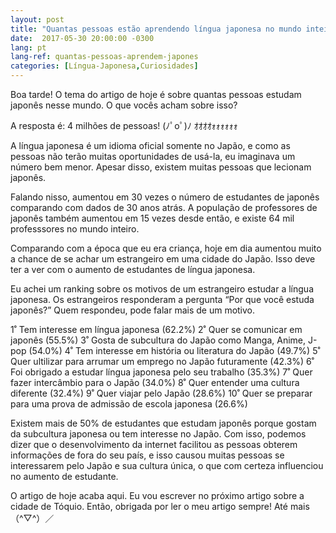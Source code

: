 ```yaml
---
layout: post
title: "Quantas pessoas estão aprendendo língua japonesa no mundo inteiro?"
date:  2017-05-30 20:00:00 -0300
lang: pt
lang-ref: quantas-pessoas-aprendem-japones
categories: [Língua-Japonesa,Curiosidades]
---
```


Boa tarde! O tema do artigo de hoje é sobre quantas pessoas estudam japonês nesse mundo. O que vocês acham sobre isso?

A resposta é: 4 milhões de pessoas! (ﾉﾟοﾟ)ﾉ ｵｵｵｵｫｫｫｫｫｫ

A língua japonesa é um idioma oficial somente no Japão, e como as pessoas não terão muitas oportunidades de usá-la, eu imaginava um número bem menor.  Apesar disso, existem muitas pessoas que lecionam japonês.

Falando nisso, aumentou em 30 vezes o número de estudantes de japonês comparando com dados de 30 anos atrás. A população de professores de japonês também aumentou em 15 vezes desde então, e existe 64 mil professsores no mundo inteiro.

Comparando com a época que eu era criança, hoje em dia aumentou muito a chance de se achar um estrangeiro em uma cidade do Japão. Isso deve ter a ver com o aumento de estudantes de língua japonesa.

Eu achei um ranking sobre os motivos de um estrangeiro estudar a língua japonesa. Os estrangeiros responderam a pergunta “Por que você estuda japonês?” Quem respondeu, pode falar mais de um motivo.

1˚ Tem interesse em língua japonesa (62.2%)
2˚ Quer se comunicar em japonês (55.5%)
3˚ Gosta de subcultura do Japão como Manga, Anime, J-pop (54.0%)
4˚ Tem interesse em história ou literatura do Japão (49.7%)
5˚ Quer ultilizar para arrumar um emprego no Japão futuramente (42.3%)
6˚ Foi obrigado a estudar língua japonesa pelo seu trabalho (35.3%)
7˚ Quer fazer intercâmbio para o Japão (34.0%)
8˚ Quer entender uma cultura diferente (32.4%)
9˚ Quer viajar pelo Japão (28.6%)
10˚ Quer se preparar para uma prova de admissão de escola japonesa (26.6%)

Existem mais de 50% de estudantes que estudam japonês porque gostam da subcultura japonesa ou tem interesse no Japão. Com isso, podemos dizer que o desenvolvimento da internet facilitou as pessoas obterem informações de fora do seu país, e isso causou muitas pessoas se interessarem pelo Japão e sua cultura única, o que com certeza influenciou no aumento de estudante.

O artigo de hoje acaba aqui. Eu vou escrever no próximo artigo sobre a cidade de Tóquio. Então, obrigada por ler o meu artigo sempre! Até mais（^▽^）／
